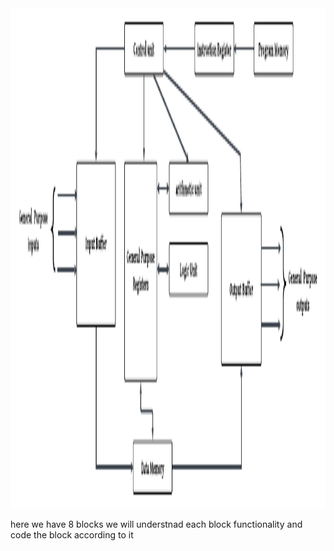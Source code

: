 <img src="Blank diagram.png" width="1200" height="800">

here we have 8 blocks 
we will understnad each block functionality and code the block according to it 

 
